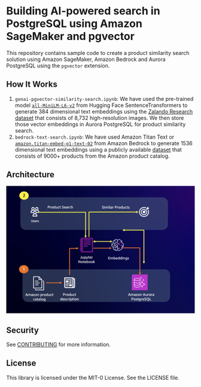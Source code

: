 # Building AI-powered search in PostgreSQL using Amazon SageMaker and pgvector

This repository contains sample code to create a product similarity search solution using Amazon SageMaker, Amazon Bedrock and Aurora PostgreSQL using the `pgvector` extension.

## How It Works

1. `genai-pgvector-similarity-search.ipynb`: We have used the pre-trained model [`all-MiniLM-L6-v2`](https://huggingface.co/sentence-transformers/all-MiniLM-L6-v2) from Hugging Face SentenceTransformers to generate 384 dimensional text embeddings using the [Zalando Research dataset](https://github.com/zalandoresearch/feidegger) that consists of 8,732 high-resolution images. We then store those vector embeddings in Aurora PostgreSQL for product similarity search.
2. `bedrock-text-search.ipynb`: We have used Amazon Titan Text or [`amazon.titan-embed-g1-text-02`](https://aws.amazon.com/bedrock/titan/) from Amazon Bedrock to generate 1536 dimensional text embeddings using a publicly available [dataset](https://www.kaggle.com/datasets/promptcloud/amazon-product-dataset-2020) that consists of 9000+ products from the Amazon product catalog.

## Architecture

![Architecture](static/architecture.png)

## Security

See [CONTRIBUTING](CONTRIBUTING.md#security-issue-notifications) for more information.

## License

This library is licensed under the MIT-0 License. See the LICENSE file.
